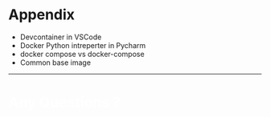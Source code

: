 # Appendix

- Devcontainer in VSCode
- Docker Python intreperter in Pycharm
- docker compose vs docker-compose
- Common base image

---

<h1 style="color:white;">Any Questions ?</h1>

<!-- .slide: data-background="https://i.gifer.com/4A5.gif" -->

<!-- TODO: Make a joke about seeking files -->
<!-- TODO: separate sections -->